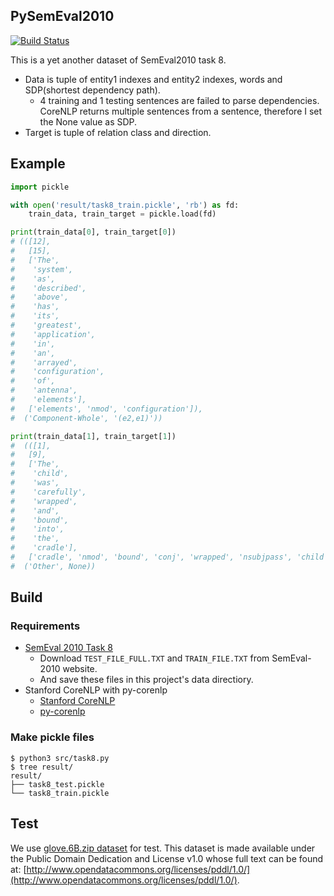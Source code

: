 ## PySemEval2010 
[![Build Status](https://travis-ci.org/mayoyamasaki/pysemeval2010.svg?branch=master)](https://travis-ci.org/mayoyamasaki/pysemeval2010)

This is a yet another dataset of SemEval2010 task 8.  

- Data is tuple of entity1 indexes and entity2 indexes, words and SDP(shortest dependency path).
  - 4 training and 1 testing sentences are failed to parse dependencies. CoreNLP returns multiple sentences from a sentence, therefore I set the None value as SDP.
- Target is tuple of relation class and direction.


## Example

```py
import pickle

with open('result/task8_train.pickle', 'rb') as fd:
    train_data, train_target = pickle.load(fd)

print(train_data[0], train_target[0])
# (([12],
#   [15],
#   ['The',
#    'system',
#    'as',
#    'described',
#    'above',
#    'has',
#    'its',
#    'greatest',
#    'application',
#    'in',
#    'an',
#    'arrayed',
#    'configuration',
#    'of',
#    'antenna',
#    'elements'],
#   ['elements', 'nmod', 'configuration']),
#  ('Component-Whole', '(e2,e1)'))

print(train_data[1], train_target[1])
#  (([1],
#   [9],
#   ['The',
#    'child',
#    'was',
#    'carefully',
#    'wrapped',
#    'and',
#    'bound',
#    'into',
#    'the',
#    'cradle'],
#   ['cradle', 'nmod', 'bound', 'conj', 'wrapped', 'nsubjpass', 'child']),
#  ('Other', None))
```

## Build

### Requirements
- [SemEval 2010 Task 8](https://docs.google.com/document/d/1QO_CnmvNRnYwNWu1-QCAeR5ToQYkXUqFeAJbdEhsq7w/preview 
)
  - Download ```TEST_FILE_FULL.TXT``` and ```TRAIN_FILE.TXT``` from SemEval-2010 website.  
  - And save these files in this project's data directiory.
- Stanford CoreNLP with py-corenlp
  - [Stanford CoreNLP](https://stanfordnlp.github.io/CoreNLP/corenlp-server.html#getting-started)
  - [py-corenlp](https://github.com/smilli/py-corenlp)

### Make pickle files
```
$ python3 src/task8.py
$ tree result/
result/
├── task8_test.pickle
└── task8_train.pickle
```

## Test
We use [glove.6B.zip dataset](https://nlp.stanford.edu/projects/glove/) for test.
This dataset is made available under the Public Domain Dedication and License v1.0 whose full text can be found at: [http://www.opendatacommons.org/licenses/pddl/1.0/](http://www.opendatacommons.org/licenses/pddl/1.0/).  
